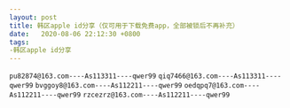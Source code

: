 ```yaml
---
layout: post
title: 韩区apple id分享（仅可用于下载免费app，全部被锁后不再补充）
date:   2020-08-06 22:12:30 +0800
tags:
-韩区apple id分享
---
```




`pu82874@163.com----As113311----qwer99`
`qiq7466@163.com----As113311----qwer99`
`bvggoy8@163.com----As112211----qwer99`
`oedqpq7@163.com----As112211----qwer99`
`rzcezrz@163.com----As112211----qwer99`